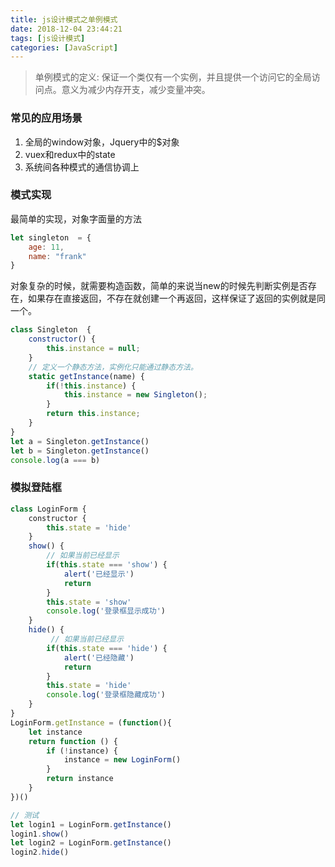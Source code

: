 ```yaml
---
title: js设计模式之单例模式
date: 2018-12-04 23:44:21
tags: [js设计模式]
categories: [JavaScript]
---
```

> 单例模式的定义: 保证一个类仅有一个实例，并且提供一个访问它的全局访问点。意义为减少内存开支，减少变量冲突。

<!-- more -->
### 常见的应用场景
1. 全局的window对象，Jquery中的$对象
2. vuex和redux中的state
3. 系统间各种模式的通信协调上

### 模式实现
最简单的实现，对象字面量的方法
```JavaScript
let singleton  = {
    age: 11,
    name: "frank"
}
```
对象复杂的时候，就需要构造函数，简单的来说当new的时候先判断实例是否存在，如果存在直接返回，不存在就创建一个再返回，这样保证了返回的实例就是同一个。

```JavaScript
class Singleton  {
    constructor() {
        this.instance = null;
    }
    // 定义一个静态方法，实例化只能通过静态方法。 
    static getInstance(name) {
        if(!this.instance) {
            this.instance = new Singleton();
        }
        return this.instance;
    }
}
let a = Singleton.getInstance()
let b = Singleton.getInstance()
console.log(a === b)
```
### 模拟登陆框
```javascript
class LoginForm {
    constructor {
        this.state = 'hide'
    }
    show() {
        // 如果当前已经显示
        if(this.state === 'show') {
            alert('已经显示')
            return
        }
        this.state = 'show'
        console.log('登录框显示成功')
    }
    hide() {
         // 如果当前已经显示
        if(this.state === 'hide') {
            alert('已经隐藏')
            return
        }
        this.state = 'hide'
        console.log('登录框隐藏成功')
    }
}
LoginForm.getInstance = (function(){
    let instance
    return function () {
        if (!instance) {
            instance = new LoginForm()
        }
        return instance
    }
})()

// 测试
let login1 = LoginForm.getInstance()
login1.show()
let login2 = LoginForm.getInstance()
login2.hide()
``` 



